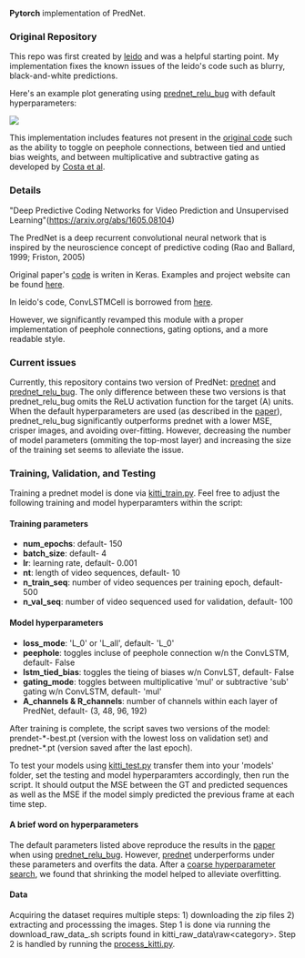**Pytorch** implementation of PredNet.
### Original Repository

This repo was first created by [leido](https://github.com/leido/pytorch-prednet) and was a helpful starting point.  My implementation fixes the known issues of the leido's code such as blurry, black-and-white predictions.

Here's an example plot generating using [prednet_relu_bug](prednet_relu_bug.py) with default hyperparameters:

![](example_plot.png)

This implementation includes features not present in the [original code](https://github.com/coxlab/prednet) such as the ability to toggle on peephole connections, between tied and untied bias weights, and between multiplicative and subtractive gating as developed by [Costa et al](https://papers.nips.cc/paper/2017/file/45fbc6d3e05ebd93369ce542e8f2322d-Paper.pdf).

### Details
"Deep Predictive Coding Networks for Video Prediction and Unsupervised Learning"(https://arxiv.org/abs/1605.08104)

The PredNet is a deep recurrent convolutional neural network that is inspired by the neuroscience concept of predictive coding (Rao and Ballard, 1999; Friston, 2005)

Original paper's [code](https://github.com/coxlab/prednet) is writen in Keras. Examples and project website can be found [here](https://coxlab.github.io/prednet/).


In leido's code, ConvLSTMCell is borrowed from [here](https://gist.github.com/Kaixhin/57901e91e5c5a8bac3eb0cbbdd3aba81).

However, we significantly revamped this module with a proper implementation of peephole connections, gating options, and a more readable style.

### Current issues

Currently, this repository contains two version of PredNet: [prednet](prednet.py) and [prednet_relu_bug](prednet_relu_bug.py).  The only difference between these two versions is that prednet_relu_bug omits the ReLU activation function for the target (A) units.  When the default hyperparameters are used (as described in the [paper](https://arxiv.org/abs/1605.08104)), prednet_relu_bug significantly outperforms prednet with a lower MSE, crisper images, and  avoiding over-fitting.  However, decreasing the number of model parameters (ommiting the top-most layer) and increasing the size of the training set seems to alleviate the issue.

### Training, Validation, and Testing

Training a prednet model is done via [kitti_train.py](kitti_train.py).  Feel free to adjust the following training and model hyperparamters within the script:  

#### Training parameters
- **num\_epochs**: default- 150
- **batch\_size**: default- 4
- **lr**: learning rate, default- 0.001
- **nt**: length of video sequences, default- 10
- **n\_train\_seq**: number of video sequences per training epoch, default- 500
- **n\_val\_seq**: number of video sequenced used for validation, default- 100

#### Model hyperparameters
- **loss\_mode**: 'L\_0' or 'L\_all', default- 'L_0'
- **peephole**: toggles incluse of peephole connection w/n the ConvLSTM, default- False
- **lstm\_tied\_bias**: toggles the tieing of biases w/n ConvLST, default- False
- **gating\_mode**: toggles between multiplicative 'mul' or subtractive 'sub' gating w/n ConvLSTM, default- 'mul'
- **A\_channels & R\_channels**: number of channels within each layer of PredNet, default- (3, 48, 96, 192)


After training is complete, the script saves two versions of the model: prendet-\*-best.pt (version with the lowest loss on validation set) and prednet-\*.pt (version saved after the last epoch).

To test your models using [kitti_test.py](kitti_test.py) transfer them into your 'models' folder, set the testing and model hyperparamters accordingly, then run the script.  It should output the MSE between the GT and predicted sequences as well as the MSE if the model simply predicted the previous frame at each time step.

#### A brief word on hyperparameters

The default parameters listed above reproduce the results in the [paper](https://arxiv.org/abs/1605.08104) when using [prednet_relu_bug](prednet_relu_bug.py).  However, [prednet](prednet.py) underperforms under these parameters and overfits the data.  After a [coarse hyperparameter search](https://docs.google.com/spreadsheets/d/1-5LYZKMhMonAJnmb9t5XTLztYCSnrqe2ro0XkNei6mE/edit?usp=sharing), we found that shrinking the model helped to alleviate overfitting.  

#### Data

Acquiring the dataset requires multiple steps: 1) downloading the zip files 2) extracting and processsing the images.  Step 1 is done via running the download\_raw\_data\_<category>.sh scripts found in kitti_raw_data\raw\<category>.  Step 2 is handled by running the [process_kitti.py](process_kitty.py).

